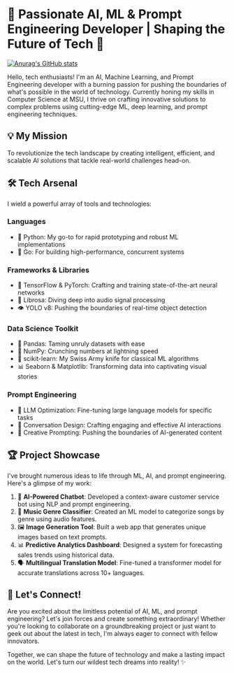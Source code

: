 # 🚀 Passionate AI, ML & Prompt Engineering Developer | Shaping the Future of Tech 🤖
[![Anurag's GitHub stats](https://github-readme-stats.vercel.app/api?username=denissud)](https://github.com/anuraghazra/github-readme-stats)

Hello, tech enthusiasts! I'm an AI, Machine Learning, and Prompt Engineering developer with a burning passion for pushing the boundaries of what's possible in the world of technology. Currently honing my skills in Computer Science at MSU, I thrive on crafting innovative solutions to complex problems using cutting-edge ML, deep learning, and prompt engineering techniques.

## 💡 My Mission
To revolutionize the tech landscape by creating intelligent, efficient, and scalable AI solutions that tackle real-world challenges head-on.

## 🛠️ Tech Arsenal
I wield a powerful array of tools and technologies:

### Languages
- 🐍 Python: My go-to for rapid prototyping and robust ML implementations
- 🚦 Go: For building high-performance, concurrent systems

### Frameworks & Libraries
- 🧠 TensorFlow & PyTorch: Crafting and training state-of-the-art neural networks
- 🎵 Librosa: Diving deep into audio signal processing
- 👁️ YOLO v8: Pushing the boundaries of real-time object detection

### Data Science Toolkit
- 🐼 Pandas: Taming unruly datasets with ease
- 🔢 NumPy: Crunching numbers at lightning speed
- 🧮 scikit-learn: My Swiss Army knife for classical ML algorithms
- 📊 Seaborn & Matplotlib: Transforming data into captivating visual stories

### Prompt Engineering
- 🧬 LLM Optimization: Fine-tuning large language models for specific tasks
- 💬 Conversation Design: Crafting engaging and effective AI interactions
- 🎨 Creative Prompting: Pushing the boundaries of AI-generated content

## 🏆 Project Showcase
I've brought numerous ideas to life through ML, AI, and prompt engineering. Here's a glimpse of my work:

1. 🤖 **AI-Powered Chatbot**: Developed a context-aware customer service bot using NLP and prompt engineering.
2. 🎵 **Music Genre Classifier**: Created an ML model to categorize songs by genre using audio features.
3. 🖼️ **Image Generation Tool**: Built a web app that generates unique images based on text prompts.
4. 📊 **Predictive Analytics Dashboard**: Designed a system for forecasting sales trends using historical data.
5. 🗣️ **Multilingual Translation Model**: Fine-tuned a transformer model for accurate translations across 10+ languages.

## 🌟 Let's Connect!
Are you excited about the limitless potential of AI, ML, and prompt engineering? Let's join forces and create something extraordinary! Whether you're looking to collaborate on a groundbreaking project or just want to geek out about the latest in tech, I'm always eager to connect with fellow innovators.

Together, we can shape the future of technology and make a lasting impact on the world. Let's turn our wildest tech dreams into reality! ✨
